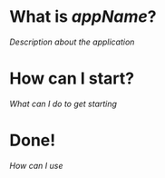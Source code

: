 # What is _appName_?

_Description about the application_

# How can I start?

_What can I do to get starting_ 

# Done!

_How can I use_

